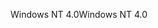 <span data-ttu-id="836ad-101">Windows NT 4.0</span><span class="sxs-lookup"><span data-stu-id="836ad-101">Windows NT 4.0</span></span>